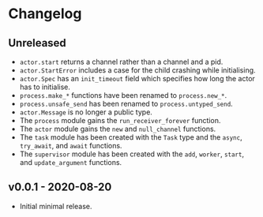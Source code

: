 # Changelog

## Unreleased

- `actor.start` returns a channel rather than a channel and a pid.
- `actor.StartError` includes a case for the child crashing while
  initialising.
- `actor.Spec` has an `init_timeout` field which specifies how long the actor
  has to initialise.
- `process.make_*` functions have been renamed to `process.new_*`.
- `process.unsafe_send` has been renamed to `process.untyped_send`.
- `actor.Message` is no longer a public type.
- The `process` module gains the `run_receiver_forever` function.
- The `actor` module gains the `new` and `null_channel` functions.
- The `task` module has been created with the `Task` type and the `async`,
  `try_await`, and `await` functions.
- The `supervisor` module has been created with the `add`, `worker`,
  `start`, and `update_argument` functions.

## v0.0.1 - 2020-08-20

- Initial minimal release.
